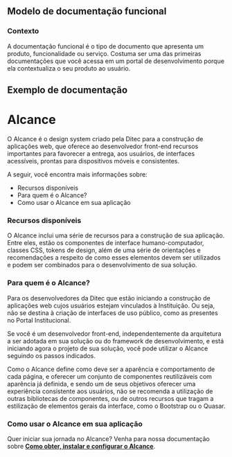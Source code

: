 ## Modelo de documentação funcional

### Contexto 
A documentação funcional é o tipo de documento que apresenta um produto,
funcionalidade ou serviço. Costuma ser uma das primeiras documentações que você
acessa em um portal de desenvolvimento porque ela contextualiza o seu produto
ao usuário. 

## Exemplo de documentação 

# Alcance

O Alcance é o design system criado pela Ditec para a construção de aplicações
web, que oferece ao desenvolvedor front-end recursos importantes para favorecer
a entrega, aos usuários, de interfaces acessíveis, prontas para dispositivos
móveis e consistentes.

A seguir, você encontra mais informações sobre: 

* Recursos disponíveis
* Para quem é o Alcance?
* Como usar o Alcance em sua aplicação 


### Recursos disponíveis

O Alcance inclui uma série de recursos para a construção de sua aplicação.
Entre eles, estão os componentes de interface humano-computador, classes CSS, 
tokens de design, além de uma série de orientações e recomendações a respeito
de como esses elementos devem ser utilizados e podem ser combinados para o
desenvolvimento de sua solução.

### Para quem é o Alcance? 

Para os desenvolvedores da Ditec que estão iniciando a construção de aplicações
web cujos usuários estejam vinculados à Instituição. Ou seja, não se destina 
à criação de interfaces de uso público, como as presentes no Portal
Institucional.

Se você é um desenvolvedor front-end, independentemente da arquitetura a ser
adotada em sua solução ou do framework de desenvolvimento, e está iniciando
agora o projeto de sua solução, você pode utilizar o Alcance seguindo os
passos indicados.

Como o Alcance define como deve ser a aparência e comportamento de cada página,
e oferecer um conjunto de componentes reutilizáveis com aparência já definida,
e sendo um de seus objetivos oferecer uma experiência consistente aos usuários,
não se recomenda a utilização de outras bibliotecas de componentes, ou de
outros recursos que tragam a estilização de elementos gerais da interface,
como o Bootstrap ou o Quasar.


### Como usar o Alcance em sua aplicação


Quer iniciar sua jornada no Alcance? Venha para nossa documentação
sobre [**Como obter, instalar e configurar o Alcance**](URL).

